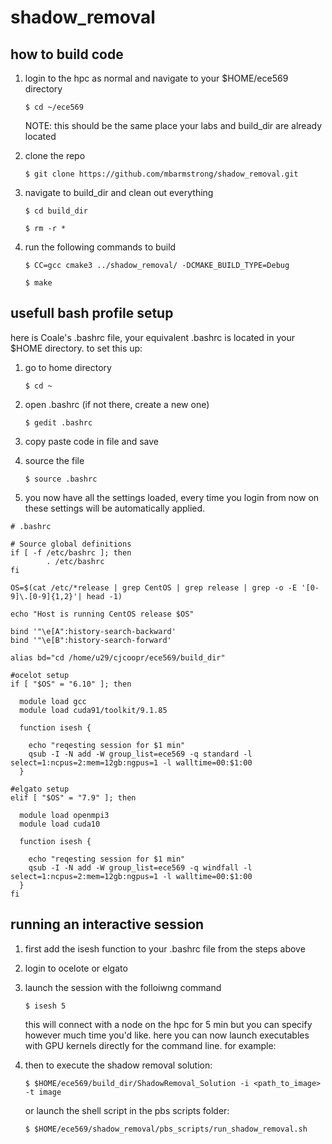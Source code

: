# shadow_removal

## how to build code
1. login to the hpc as normal and navigate to your $HOME/ece569 directory
    
    `$ cd ~/ece569`

    NOTE: this should be the same place your labs and build_dir are already located
    
1. clone the repo

    `$ git clone https://github.com/mbarmstrong/shadow_removal.git`

1. navigate to build_dir and clean out everything

    `$ cd build_dir`
    
    `$ rm -r *`

1. run the following commands to build

    `$ CC=gcc cmake3 ../shadow_removal/ -DCMAKE_BUILD_TYPE=Debug`
    
    `$ make`
   
## usefull bash profile setup

here is Coale's .bashrc file, your equivalent .bashrc is located in your $HOME directory. to set this up:

1. go to home directory

    `$ cd ~`

1. open .bashrc (if not there, create a new one)

    `$ gedit .bashrc`

1. copy paste code in file and save

1. source the file

    `$ source .bashrc`
1. you now have all the settings loaded, every time you login from now on these settings will be automatically applied.


```
# .bashrc

# Source global definitions
if [ -f /etc/bashrc ]; then
        . /etc/bashrc
fi

OS=$(cat /etc/*release | grep CentOS | grep release | grep -o -E '[0-9]\.[0-9]{1,2}'| head -1)

echo "Host is running CentOS release $OS"

bind '"\e[A":history-search-backward'
bind '"\e[B":history-search-forward'

alias bd="cd /home/u29/cjcoopr/ece569/build_dir"

#ocelot setup
if [ "$OS" = "6.10" ]; then

  module load gcc
  module load cuda91/toolkit/9.1.85

  function isesh {

    echo "reqesting session for $1 min"
    qsub -I -N add -W group_list=ece569 -q standard -l select=1:ncpus=2:mem=12gb:ngpus=1 -l walltime=00:$1:00
  }

#elgato setup
elif [ "$OS" = "7.9" ]; then

  module load openmpi3
  module load cuda10

  function isesh {

    echo "reqesting session for $1 min"
    qsub -I -N add -W group_list=ece569 -q windfall -l select=1:ncpus=2:mem=12gb:ngpus=1 -l walltime=00:$1:00
  }
fi
```

## running an interactive session

1. first add the isesh function to your .bashrc file from the steps above
1. login to ocelote or elgato
1. launch the session with the folloiwng command

    `$ isesh 5`
   
   this will connect with a node on the hpc for 5 min but you can specify however much time you'd like. here you can now launch executables with GPU kernels directly for the command line. for example:
  
1. then to execute the shadow removal solution:

   `$ $HOME/ece569/build_dir/ShadowRemoval_Solution -i <path_to_image> -t image`
   
   or launch the shell script in the pbs scripts folder:
   
   `$ $HOME/ece569/shadow_removal/pbs_scripts/run_shadow_removal.sh`
